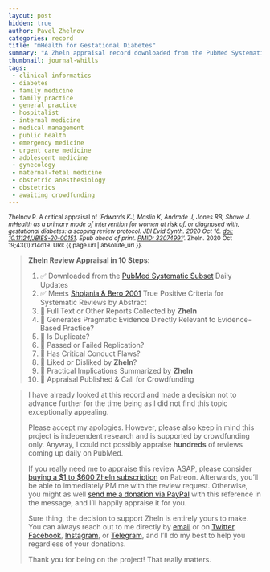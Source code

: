```yaml
---
layout: post
hidden: true
author: Pavel Zhelnov
categories: record
title: "mHealth for Gestational Diabetes"
summary: "A Zheln appraisal record downloaded from the PubMed Systematic Subset daily updates."
thumbnail: journal-whills
tags:
 - clinical informatics
 - diabetes
 - family medicine
 - family practice
 - general practice
 - hospitalist
 - internal medicine
 - medical management
 - public health
 - emergency medicine
 - urgent care medicine
 - adolescent medicine
 - gynecology
 - maternal-fetal medicine
 - obstetric anesthesiology
 - obstetrics
 - awaiting crowdfunding
---
```


<small id="citation">Zhelnov P. A critical appraisal of _‘Edwards KJ, Maslin K, Andrade J, Jones RB, Shawe J. mHealth as a primary mode of intervention for women at risk of, or diagnosed with, gestational diabetes: a scoping review protocol. JBI Evid Synth. 2020 Oct 16. [doi: 10.11124/JBIES-20-00151](https://doi.org/10.11124/JBIES-20-00151). Epub ahead of print. [PMID: 33074991](https://pubmed.gov/33074991)’._ Zheln. 2020 Oct 19;43(1):r14d19. URI: {{ page.url | absolute_url }}.</small>

> **Zheln Review Appraisal in 10 Steps:**
>
> 1. ✅ Downloaded from the [PubMed Systematic Subset](https://github.com/p1m-ortho/qs-global-ortho-search-queries/blob/global-sr-query/README.md) Daily Updates
> 2. ✅ Meets [Shojania & Bero 2001](https://www.researchgate.net/publication/11820967_Taking_Advantage_of_the_Explosion_of_Systematic_Reviews_An_Efficient_MEDLINE_Search_Strategy) True Positive Criteria for Systematic Reviews by Abstract
> 3. 🔄 Full Text or Other Reports Collected by **Zheln**
> 4. 🔄 Generates Pragmatic Evidence Directly Relevant to Evidence-Based Practice?
> 5. 🔄 Is Duplicate?
> 6. 🔄 Passed or Failed Replication?
> 7. 🔄 Has Critical Conduct Flaws?
> 8. 🔄 Liked or Disliked by **Zheln**?
> 9. 🔄 Practical Implications Summarized by **Zheln**
> 10. 🔄 Appraisal Published & Call for Crowdfunding

> I have already looked at this record and made a decision not to advance further for the time being as I did not find this topic exceptionally appealing.
>
> Please accept my apologies. However, please also keep in mind this project is independent research and is supported by crowdfunding only. Anyway, I could not possibly appraise **hundreds** of reviews coming up daily on PubMed.
> 
> If you really need me to appraise this review ASAP, please consider [buying a $1 to $600 Zheln subscription](https://patreon.com/zheln) on Patreon. Afterwards, you’ll be able to immediately PM me with the review request. Otherwise, you might as well [send me a donation via PayPal](https://paypal.me/pjelnov) with this reference in the message, and I’ll happily appraise it for you.
> 
> Sure thing, the decision to support Zheln is entirely yours to make. You can always reach out to me directly by [email](mailto:pavel@zheln.com) or on [Twitter](https://twitter.com/drzhelnov), [Facebook](https://facebook.com/drzhelnov), [Instagram](https://instagram.com/igzheln), or [Telegram](https://t.me/drzhelnov), and I’ll do my best to help you regardless of your donations.
> 
> Thank you for being on the project! That really matters.
